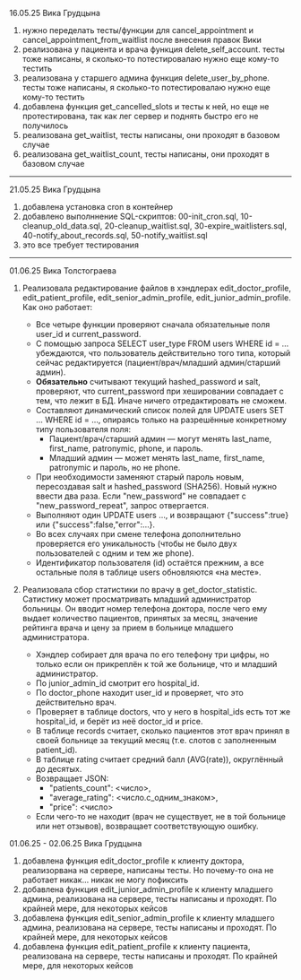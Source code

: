 16.05.25 
Вика Грудцына
1. нужно переделать тесты/функции для cancel_appointment и cancel_appointment_from_waitlist после внесения правок Вики
2. реализована у пациента и врача функция delete_self_account. тесты тоже написаны, я сколько-то потестировалаю нужно еще кому-то тестить
3. реализована у старшего админа функция delete_user_by_phone. тесты тоже написаны, я сколько-то потестировалаю нужно еще кому-то тестить
4. добавлена функция get_cancelled_slots и тесты к ней, но еще не протестирована, так как лег сервер и поднять быстро его не получилось
5. реализована get_waitlist, тесты написаны, они проходят в базовом случае
6. реализована get_waitlist_count, тесты написаны, они проходят в базовом случае

---
21.05.25 
Вика Грудцына
1. добавлена установка cron в контейнер
2. добавлено выполннение SQL-скриптов: 00-init_cron.sql, 10-cleanup_old_data.sql, 20-cleanup_waitlist.sql, 30-expire_waitlisters.sql, 40-notify_about_records.sql, 50-notify_waitlist.sql
3. это все требует тестирования

---
01.06.25
Вика Толстограева
1. Реализовала редактирование файлов в хэндлерах edit_doctor_profile, edit_patient_profile, edit_senior_admin_profile, edit_junior_admin_profile. Как оно работает:
    - Все четыре функции проверяют сначала обязательные поля user_id и current_password.
    - С помощью запроса SELECT user_type FROM users WHERE id = … убеждаются, что пользователь действительно того типа, который сейчас редактируется (пациент/врач/младший админ/старший админ).
    - **Обязательно** считывают текущий hashed_password и salt, проверяют, что current_password при хешировании совпадает с тем, что лежит в БД. Иначе ничего отредактировать не сможем.
    - Составляют динамический список полей для UPDATE users SET … WHERE id = …, опираясь только на разрешённые конкретному типу пользователя поля:
        - Пациент/врач/старший админ — могут менять last_name, first_name, patronymic, phone, и пароль.
        - Младший админ — может менять last_name, first_name, patronymic и пароль, но не phone.
    - При необходимости заменяют старый пароль новым, пересоздавая salt и hashed_password (SHA256). Новый нужно ввести два раза. Если "new_password" не совпадает с "new_password_repeat", запрос отвергается.
    - Выполняют один UPDATE users …, и возвращают {"success":true} или {"success":false,"error":…}.
    - Во всех случаях при смене телефона дополнительно проверяется его уникальность (чтобы не было двух пользователей с одним и тем же phone).
    - Идентификатор пользователя (id) остаётся прежним, а все остальные поля в таблице users обновляются «на месте».

2. Реализовала сбор статистики по врачу в get_doctor_statistic. Сатистику может просматривать младший администратор больницы. Он вводит номер телефона доктора, после чего ему выдает количество пациентов, принятых за месяц, значение рейтинга врача и цену за прием в больнице младшего администратора. 
    - Хэндлер собирает для врача по его телефону три цифры, но только если он прикреплён к той же больнице, что и младший администратор.
    - По junior_admin_id смотрит его hospital_id.
    - По doctor_phone находит user_id и проверяет, что это действительно врач.
    - Проверяет в таблице doctors, что у него в hospital_ids есть тот же hospital_id, и берёт из неё doctor_id и price.
    - В таблице records считает, сколько пациентов этот врач принял в своей больнице за текущий месяц (т.е. слотов с заполненным patient_id).
    - В таблице rating считает средний балл (AVG(rate)), округлённый до десятых.
    - Возвращает JSON:
       - "patients_count": <число>,
       - "average_rating": <число.с_одним_знаком>,
       - "price": <число>
    - Если чего-то не находит (врач не существует, не в той больнице или нет отзывов), возвращает соответствующую ошибку.

01.06.25 - 02.06.25 Вика Грудцына
1) добавлена функция edit_doctor_profile к клиенту доктора, реализорвана на сервере, написаны тесты. Но почему-то она не работает никак... никак не могу пофиксить
2) добавлена функция edit_junior_admin_profile к клиенту младшего админа, реализована на сервере, тесты написаны и проходят. По крайней мере, для некоторых кейсов
3) добавлена функция edit_senior_admin_profile к клиенту младшего админа, реализована на сервере, тесты написаны и проходят. По крайней мере, для некоторых кейсов
4) добавлена функция edit_patient_profile к клиенту пациента, реализована на сервере, тесты написаны и проходят. По крайней мере, для некоторых кейсов

